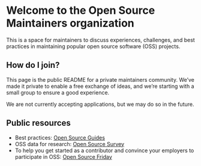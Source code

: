 # Welcome to the Open Source Maintainers organization
This is a space for maintainers to discuss experiences, challenges, and best practices in maintaining popular open source software (OSS) projects.

## How do I join?
This page is the public README for a private maintainers community. We’ve made it private to enable a free exchange of ideas, and we’re starting with a small group to ensure a good experience. 

We are not currently accepting applications, but we may do so in the future.

## Public resources

- Best practices: [Open Source Guides](https://opensource.guide)
- OSS data for research: [Open Source Survey](http://opensourcesurvey.org/2017/)
- To help you get started as a contributor and convince your employers to participate in OSS: [Open Source Friday](https://opensourcefriday.com/)

